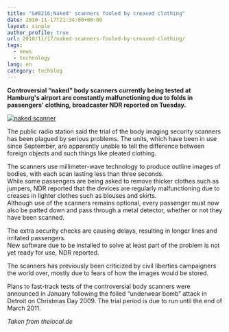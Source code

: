 ```yaml
---
title: "&#8216;Naked' scanners fooled by creased clothing"
date: 2010-11-17T21:34:00+00:00
layout: single
author_profile: true
url: 2010/11/17/naked-scanners-fooled-by-creased-clothing/
tags:
  - news
  - technology
lang: en
category: techblog
---
```

**Controversial “naked” body scanners currently being tested at Hamburg's airport are constantly malfunctioning due to folds in passengers' clothing, broadcaster NDR reported on Tuesday.**

[![naked scanner](http://lh3.ggpht.com/_vaUVXcmC3OI/TORDP6ivlnI/AAAAAAAADKs/zxbeXOdqFgw/naked%20scanner_thumb%5B2%5D.jpg?imgmax=800 "naked scanner")](http://lh3.ggpht.com/_vaUVXcmC3OI/TORDKY31tGI/AAAAAAAADKo/gkaYx2GCSpw/s1600-h/naked%20scanner%5B5%5D.jpg)

The public radio station said the trial of the body imaging security scanners has been plagued by serious problems. The units, which have been in use since September, are apparently unable to tell the difference between foreign objects and such things like pleated clothing.

The scanners use millimeter-wave technology to produce outline images of bodies, with each scan lasting less than three seconds.  
While some passengers are being asked to remove thicker clothes such as jumpers, NDR reported that the devices are regularly malfunctioning due to creases in lighter clothes such as blouses and skirts.  
Although use of the scanners remains optional, every passenger must now also be patted down and pass through a metal detector, whether or not they have been scanned.

The extra security checks are causing delays, resulting in longer lines and irritated passengers.  
New software due to be installed to solve at least part of the problem is not yet ready for use, NDR reported.

The scanners has previously been criticized by civil liberties campaigners the world over, mostly due to fears of how the images would be stored.

Plans to fast-track tests of the controversial body scanners were announced in January following the foiled “underwear bomb” attack in Detroit on Christmas Day 2009. The trial period is due to run until the end of March 2011.

_Taken from thelocal.de_